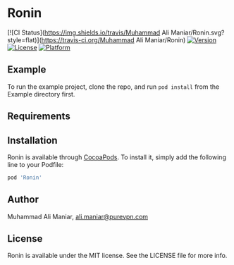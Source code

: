 # Ronin

[![CI Status](https://img.shields.io/travis/Muhammad Ali Maniar/Ronin.svg?style=flat)](https://travis-ci.org/Muhammad Ali Maniar/Ronin)
[![Version](https://img.shields.io/cocoapods/v/Ronin.svg?style=flat)](https://cocoapods.org/pods/Ronin)
[![License](https://img.shields.io/cocoapods/l/Ronin.svg?style=flat)](https://cocoapods.org/pods/Ronin)
[![Platform](https://img.shields.io/cocoapods/p/Ronin.svg?style=flat)](https://cocoapods.org/pods/Ronin)

## Example

To run the example project, clone the repo, and run `pod install` from the Example directory first.

## Requirements

## Installation

Ronin is available through [CocoaPods](https://cocoapods.org). To install
it, simply add the following line to your Podfile:

```ruby
pod 'Ronin'
```

## Author

Muhammad Ali Maniar, ali.maniar@purevpn.com

## License

Ronin is available under the MIT license. See the LICENSE file for more info.
